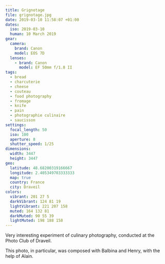 ```yaml
---
title: Grignotage
file: grignotage.jpg
date: 2019-03-10 11:58:07 +01:00
dates:
  iso: 2019-03-10
  human: 10 March 2019
gear:
  camera:
    brand: Canon
    model: EOS 7D
  lenses:
    - brand: Canon
      model: EF 50mm f/1.8 II
tags:
  - bread
  - charcuterie
  - cheese
  - couteau
  - food photography
  - fromage
  - knife
  - pain
  - photographie culinaire
  - saucisson
settings:
  focal_length: 50
  iso: 100
  aperture: 8
  shutter_speed: 1/25
dimensions:
  width: 3447
  height: 3447
geo:
  latitude: 48.68200319166667
  longitude: 2.405349703333333
  map: true
  country: France
  city: Draveil
colors:
  vibrant: 201 27 5
  darkVibrant: 124 81 19
  lightVibrant: 221 207 158
  muted: 164 132 81
  darkMuted: 90 55 39
  lightMuted: 198 188 158
---
```


Very interesting experiment of culinary photography, conducted at the Photo Club of Draveil.

This photo, in particular, was composed with Balbina and Henry, with the help of Alain.
